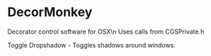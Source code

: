 # DecorMonkey
Decorator control software for OSX\n
Uses calls from CGSPrivate.h

Toggle Dropshadow - Toggles shadows around windows.
